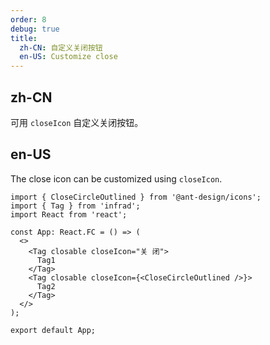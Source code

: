 ```yaml
---
order: 8
debug: true
title:
  zh-CN: 自定义关闭按钮
  en-US: Customize close
---
```


## zh-CN

可用 `closeIcon` 自定义关闭按钮。

## en-US

The close icon can be customized using `closeIcon`.

```tsx
import { CloseCircleOutlined } from '@ant-design/icons';
import { Tag } from 'infrad';
import React from 'react';

const App: React.FC = () => (
  <>
    <Tag closable closeIcon="关 闭">
      Tag1
    </Tag>
    <Tag closable closeIcon={<CloseCircleOutlined />}>
      Tag2
    </Tag>
  </>
);

export default App;
```
